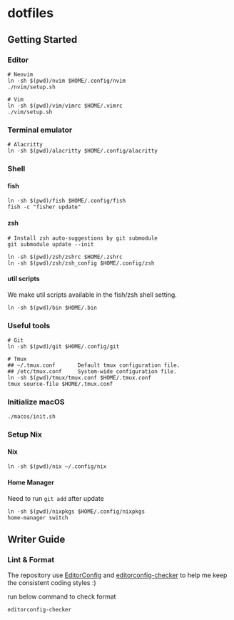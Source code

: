 # dotfiles

## Getting Started

### Editor

```shell
# Neovim
ln -sh $(pwd)/nvim $HOME/.config/nvim
./nvim/setup.sh

# Vim
ln -sh $(pwd)/vim/vimrc $HOME/.vimrc
./vim/setup.sh
```

### Terminal emulator

```shell
# Alacritty
ln -sh $(pwd)/alacritty $HOME/.config/alacritty
```

### Shell

#### fish
```
ln -sh $(pwd)/fish $HOME/.config/fish
fish -c "fisher update"
```

#### zsh
```shell
# Install zsh auto-suggestions by git submodule
git submodule update --init

ln -sh $(pwd)/zsh/zshrc $HOME/.zshrc
ln -sh $(pwd)/zsh/zsh_config $HOME/.config/zsh
```

#### util scripts
We make util scripts available in the fish/zsh shell setting.
```
ln -sh $(pwd)/bin $HOME/.bin
```

### Useful tools

```shell
# Git
ln -sh $(pwd)/git $HOME/.config/git

# Tmux
## ~/.tmux.conf       Default tmux configuration file.
## /etc/tmux.conf     System-wide configuration file.
ln -sh $(pwd)/tmux/tmux.conf $HOME/.tmux.conf
tmux source-file $HOME/.tmux.conf
```

### Initialize macOS

```shell
./macos/init.sh
```

### Setup Nix

#### Nix

```
ln -sh $(pwd)/nix ~/.config/nix
```

#### Home Manager

Need to run `git add` after update

```shell
ln -sh $(pwd)/nixpkgs $HOME/.config/nixpkgs
home-manager switch
```

## Writer Guide
### Lint & Format
The repository use [EditorConfig](https://editorconfig.org/) and [editorconfig-checker](https://github.com/editorconfig-checker/editorconfig-checker) to help me keep the consistent coding styles :)

run below command to check format
```
editorconfig-checker
```
